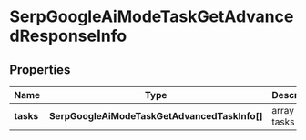 # SerpGoogleAiModeTaskGetAdvancedResponseInfo

## Properties

| Name | Type | Description | Notes |
|------------ | ------------- | ------------- | -------------|
**tasks** | **SerpGoogleAiModeTaskGetAdvancedTaskInfo[]** | array of tasks |[optional]|